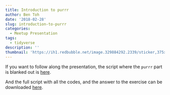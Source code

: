 ```yaml
---
title: Introduction to purrr
author: Ben Toh
date: '2018-02-28'
slug: introduction-to-purrr
categories: 
  - Meetup Presentation
tags:
  - tidyverse
description: ''
thumbnail: 'https://ih1.redbubble.net/image.329884292.2339/sticker,375x360-bg,ffffff.u1.png'
---
```


If you want to follow along the presentation, the script where the `purrr` part is blanked out is [here](https://ufrmeetup.github.io/bentoh/meetupPurrBlank.R).
 
And the full script with all the codes, and the answer to the exercise can be downloaded [here](https://ufrmeetup.github.io/bentoh/meetupPurr.R).